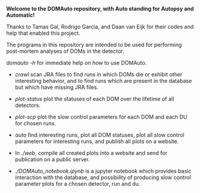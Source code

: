 **Welcome to the DOMAuto repository, with Auto standing for Autopsy and Automatic!**

Thanks to Tamas Gal, Rodrigo Garcia, and Daan van Eijk for their codes and help that enabled this project.

The programs in this repository are intended to be used for performing post-mortem analyses of DOMs in the detector.

*domauto -h* for immediate help on how to use DOMAuto.

* *crawl* scan JRA files to find runs in which DOMs die or exhibit other interesting behavior, and to find runs which are present in the database but which have missing JRA files.

* *plot-status* plot the statuses of each DOM over the lifetime of all detectors.

* *plot-scp* plot the slow control parameters for each DOM and each DU for chosen runs.

* *auto* find interesting runs, plot all DOM statuses, plot all slow control parameters for interesting runs, and publish all plots on a website.

* In *./web*, compile all created plots into a website and send for publication on a public server.

* *./DOMAuto_notebook.ipynb* is a jupyter notebook which provides basic interaction with the database, and possibility of producing slow control parameter plots for a chosen detector, run and du.